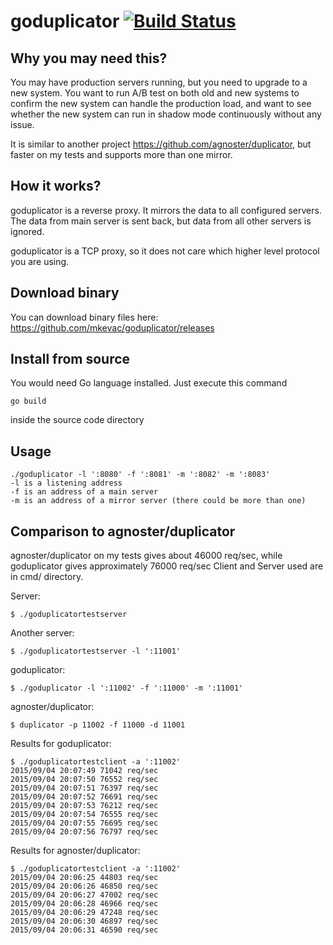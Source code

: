 goduplicator [![Build Status](https://travis-ci.org/mkevac/goduplicator.svg?branch=master)](https://travis-ci.org/mkevac/goduplicator)
============

Why you may need this?
----------------------
You may have production servers running, but you need to upgrade to a new system. You want to run A/B test on both old and new systems to confirm the new
system can handle the production load, and want to see whether the new system can run in shadow mode continuously without any issue.

It is similar to another project https://github.com/agnoster/duplicator, but faster on my tests and supports more than one mirror.

How it works?
-------------
goduplicator is a reverse proxy. It mirrors the data to all configured servers. The data from main server is sent back, but data from all other servers is ignored.

goduplicator is a TCP proxy, so it does not care which higher level protocol you are using.

Download binary
---------------
You can download binary files here: https://github.com/mkevac/goduplicator/releases


Install from source
-------------------
You would need Go language installed.
Just execute this command
```
go build
```
inside the source code directory

Usage
-----
```
./goduplicator -l ':8080' -f ':8081' -m ':8082' -m ':8083'
-l is a listening address
-f is an address of a main server
-m is an address of a mirror server (there could be more than one)
```

Comparison to agnoster/duplicator
---------------------------------
agnoster/duplicator on my tests gives about 46000 req/sec, while goduplicator gives approximately 76000 req/sec
Client and Server used are in cmd/ directory.

Server:
```
$ ./goduplicatortestserver
```

Another server:
```
$ ./goduplicatortestserver -l ':11001'
```

goduplicator:
```
$ ./goduplicator -l ':11002' -f ':11000' -m ':11001'
```

agnoster/duplicator:
```
$ duplicator -p 11002 -f 11000 -d 11001
```

Results for goduplicator:
```
$ ./goduplicatortestclient -a ':11002'
2015/09/04 20:07:49 71042 req/sec
2015/09/04 20:07:50 76552 req/sec
2015/09/04 20:07:51 76397 req/sec
2015/09/04 20:07:52 76691 req/sec
2015/09/04 20:07:53 76212 req/sec
2015/09/04 20:07:54 76555 req/sec
2015/09/04 20:07:55 76695 req/sec
2015/09/04 20:07:56 76797 req/sec
```

Results for agnoster/duplicator:
```
$ ./goduplicatortestclient -a ':11002'
2015/09/04 20:06:25 44803 req/sec
2015/09/04 20:06:26 46850 req/sec
2015/09/04 20:06:27 47002 req/sec
2015/09/04 20:06:28 46966 req/sec
2015/09/04 20:06:29 47248 req/sec
2015/09/04 20:06:30 46897 req/sec
2015/09/04 20:06:31 46590 req/sec
```
